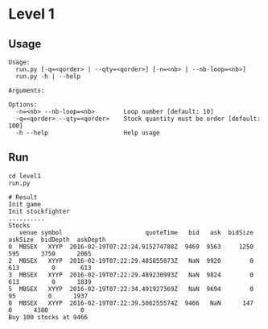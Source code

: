 # Level 1

## Usage

    Usage:
      run.py [-q=<qorder> | --qty=<qorder>] [-n=<nb> | --nb-loop=<nb>]
      run.py -h | --help

    Arguments:

    Options:
      -n=<nb> --nb-loop=<nb>        Loop number [default: 10]
      -q=<qorder> --qty=<qorder>    Stock quantity must be order [default: 100]
      -h --help                     Help usage

## Run

    cd level1
    run.py

    # Result
    Init game
    Init stockfighter
    ..........
    Stocks
       venue symbol                       quoteTime   bid   ask  bidSize  askSize  bidDepth  askDepth
    0  MBSEX   XYYP  2016-02-19T07:22:24.915274788Z  9469  9563     1250      595      3750      2065
    2  MBSEX   XYYP  2016-02-19T07:22:29.485855873Z   NaN  9920        0      613         0       613
    3  MBSEX   XYYP  2016-02-19T07:22:29.489230993Z   NaN  9824        0      613         0      1839
    5  MBSEX   XYYP  2016-02-19T07:22:34.491927369Z   NaN  9694        0       95         0      1937
    8  MBSEX   XYYP  2016-02-19T07:22:39.506255574Z  9466   NaN      147        0      4380         0
    Buy 100 stocks at 9466

